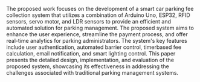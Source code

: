 The proposed work focuses on the development of a smart car parking fee collection
system that utilizes a combination of Arduino Uno, ESP32, RFID sensors, servo
motor, and LDR sensors to provide an efficient and automated solution for parking
management. The proposed system aims to enhance the user experience, streamline
the payment process, and offer real-time analytics for parking administrators. The
system's key features include user authentication, automated barrier control, timerbased
fee calculation, email notification, and smart lighting control. This paper
presents the detailed design, implementation, and evaluation of the proposed system,
showcasing its effectiveness in addressing the challenges associated with traditional
parking management systems.
